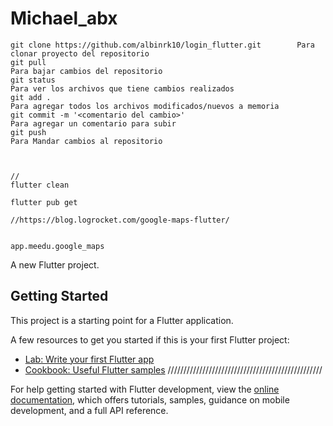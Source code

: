 # Michael_abx
    git clone https://github.com/albinrk10/login_flutter.git        Para clonar proyecto del repositorio
    git pull                                                            Para bajar cambios del repositorio  
    git status                                                          Para ver los archivos que tiene cambios realizados
    git add .                                                           Para agregar todos los archivos modificados/nuevos a memoria
    git commit -m '<comentario del cambio>'                             Para agregar un comentario para subir
    git push                                                            Para Mandar cambios al repositorio  
    
    
    
    //
    flutter clean
    
    flutter pub get 
    
    //https://blog.logrocket.com/google-maps-flutter/
    
    
    app.meedu.google_maps
A new Flutter project.

## Getting Started

This project is a starting point for a Flutter application.

A few resources to get you started if this is your first Flutter project:

- [Lab: Write your first Flutter app](https://docs.flutter.dev/get-started/codelab)
- [Cookbook: Useful Flutter samples](https://docs.flutter.dev/cookbook)
/////////////////////////////////////////////////


For help getting started with Flutter development, view the
[online documentation](https://docs.flutter.dev/), which offers tutorials,
samples, guidance on mobile development, and a full API reference.
